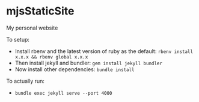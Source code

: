 # mjsStaticSite
My personal website

To setup:
- Install rbenv and the latest version of ruby as the default:
  `rbenv install x.x.x && rbenv global x.x.x`
- Then install jekyll and bundler: `gem install jekyll bundler`
- Now install other dependencies: `bundle install`

To actually run:
- `bundle exec jekyll serve --port 4000`
